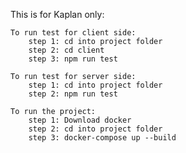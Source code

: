 This is for Kaplan only:

    To run test for client side:
        step 1: cd into project folder
        step 2: cd client
        step 3: npm run test
    
    To run test for server side:
        step 1: cd into project folder
        step 2: npm run test
    
    To run the project:
        step 1: Download docker
        step 2: cd into project folder
        step 3: docker-compose up --build
